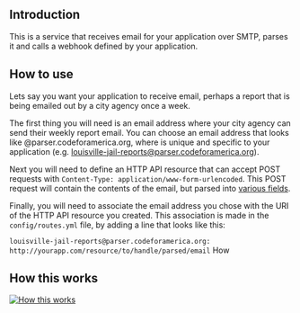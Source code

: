 ## Introduction
This is a service that receives email for your application over SMTP, parses it and calls a webhook defined by your application.

## How to use
Lets say you want your application to receive email, perhaps a report that is being emailed out by a city agency once a week.

The first thing you will need is an email address where your city agency can send their weekly report email. You can choose an email address that looks like <something>@parser.codeforamerica.org, where <something> is unique and specific to your application (e.g. louisville-jail-reports@parser.codeforamerica.org).

Next you will need to define an HTTP API resource that can accept POST requests with `Content-Type: application/www-form-urlencoded`. This POST request will contain the contents of the email, but parsed into [various fields](http://sendgrid.com/docs/API_Reference/Webhooks/parse.html#-Parameters).

Finally, you will need to associate the email address you chose with the URI of the HTTP API resource you created. This association is made in the `config/routes.yml` file, by adding a line that looks like this:

   `louisville-jail-reports@parser.codeforamerica.org: http://yourapp.com/resource/to/handle/parsed/email`
How 
## How this works
[![How this works](http://www.websequencediagrams.com/cgi-bin/cdraw?lz=RW1haWwgc2VuZGVyIC0-IHVuaXF1ZS1hcHAtcmVjaXBpZW50XG5AcGFyc2UuY29kZWZvcmFtZXJpY2Eub3JnOiAAOwZ0byB5b3VyIGFwcC1zcGVjaWZpYyBlAFcFYWRkcmVzcwoAKy8gLT4gbXguc2VuZGdyaWQubmV0AGUIb3ZlciBTTVRQCgASDyAtPiAiaHR0cDovLwCBGhhcbi92MS8AgRYFcy8AVggiOiBQYXJzZWQAgS0HAF0FSFRUUCBQT1NUCgAeNgCBAgx5b3VyYXBwLmNvbVxuL3NvbWUvcGF0aC90aGF0L3lvdS9kZWZpbmUAaR8&s=roundgreen)](http://www.websequencediagrams.com/?lz=RW1haWwgc2VuZGVyIC0-IHVuaXF1ZS1hcHAtcmVjaXBpZW50XG5AcGFyc2UuY29kZWZvcmFtZXJpY2Eub3JnOiAAOwZ0byB5b3VyIGFwcC1zcGVjaWZpYyBlAFcFYWRkcmVzcwoAKy8gLT4gbXguc2VuZGdyaWQubmV0AGUIb3ZlciBTTVRQCgASDyAtPiAiaHR0cDovLwCBGhhcbi92MS8AgRYFcy8AVggiOiBQYXJzZWQAgS0HAF0FSFRUUCBQT1NUCgAeNgCBAgx5b3VyYXBwLmNvbVxuL3NvbWUvcGF0aC90aGF0L3lvdS9kZWZpbmUAaR8&s=roundgreen)
